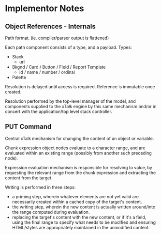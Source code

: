 Implementor Notes
=================

Object References - Internals
-----------------------------

Path format.
(ie. compiler/parser output is flattened)

Each path component consists of a type, and a payload.
Types:
* Stack
  * url
* Bkgnd / Card / Button / Field / Report Template
  * id / name / number / ordinal
* Palette

Resolution is delayed until access is required.
Reference is immutable once created.

Resolution performed by the top-level manager of the model, and components supplied to the xTalk engine by this same mechanism and/or in concert with the application/top level stack controller.


PUT Command
-----------

Central xTalk mechanism for changing the content of an object or variable.

Chunk expression object nodes evaluate to a character range, and are evaluated within an existing range (possibly from another such preceding node).

Expression evaluation mechanism is responsible for resolving to value, by requesting the relevant range from the chunk expression and extracting the content from the target.

Writing is performed in three steps:
* a priming step, wherein whatever elements are not yet valid are necessarily created within a cached copy of the target's content.
* the writing step, wherein the new content is actually written around/into the range computed during evaluation.
* replacing the target's content with the new content, or if it's a field, using the final range to specify what needs to be modified and ensuring HTML/styles are appropriately maintained in the unmodified content.

